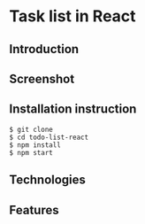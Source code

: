 # Task list in React
## Introduction

## Screenshot


## Installation instruction
```
$ git clone 
$ cd todo-list-react
$ npm install 
$ npm start
```
## Technologies


## Features